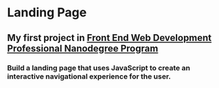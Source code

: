 # Landing Page
## My first project in [Front End Web Development Professional Nanodegree Program](https://admissions.udacity.com/apply/Web-T2-C14-FWD)
### Build a landing page that uses JavaScript to create an interactive navigational experience for the user.